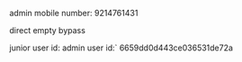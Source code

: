 admin mobile number: 9214761431

direct 
empty 
bypass

junior user id:
admin user id:`
6659dd0d443ce036531de72a
```